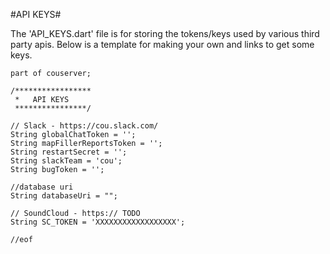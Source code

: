 #API KEYS#

The 'API_KEYS.dart' file is for storing the tokens/keys used by various 
third party apis. Below is a template for making your own and links to get some keys.


    part of couserver;
    
    /*****************
     *   API KEYS
     ****************/
     
    // Slack - https://cou.slack.com/
    String globalChatToken = '';
    String mapFillerReportsToken = '';
    String restartSecret = '';
    String slackTeam = 'cou';
    String bugToken = '';
    
    //database uri
    String databaseUri = "";
    
    // SoundCloud - https:// TODO
    String SC_TOKEN = 'XXXXXXXXXXXXXXXXXX';
    
    //eof
